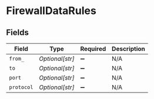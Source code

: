 # FirewallDataRules


## Fields

| Field              | Type               | Required           | Description        |
| ------------------ | ------------------ | ------------------ | ------------------ |
| `from_`            | *Optional[str]*    | :heavy_minus_sign: | N/A                |
| `to`               | *Optional[str]*    | :heavy_minus_sign: | N/A                |
| `port`             | *Optional[str]*    | :heavy_minus_sign: | N/A                |
| `protocol`         | *Optional[str]*    | :heavy_minus_sign: | N/A                |